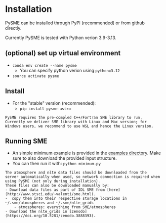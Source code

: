 # Installation

PySME can be installed through PyPI (recommended) or from github directly.

Currently PySME is tested with Python verion 3.9-3.13.

## (optional) set up virtual environment
- `conda env create --name pysme`
    - You can specify python verion using `python=3.12`
- `source activate pysme`

## Install 
- For the "stable" version (recommended):
    - `pip install pysme-astro`

```{warning}
PySME requires the pre-compled C++/Fortran SME library to run. Currently we deliver SME library with Linux and Mac version; for Windows users, we recommend to use WSL and hence the Linux version. 
```

## Running SME
- An simple minimum example is provided in the [examples directory](https://github.com/MingjieJian/SME/tree/master/examples). Make sure to also download the provided input structure.
- You can then run it with: `python minimum.py`

```{admonition} Accessing data files
The atmosphere and nlte data files should be downloaded from the server automatically when used, so network connection is required when using PySME (not only during installation).
These files can also be downloaded manually by:
- Download data files as part of IDL SME from [here](http://www.stsci.edu/~valenti/sme.html).
-  copy them into their respective storage locations in ~/.sme/atmospheres and ~/.sme/nlte_grids
    - atmospheres: everything from SME/atmospheres
- Download the nlte_grids in [zenodo](https://doi.org/10.5281/zenodo.3888393).
```
